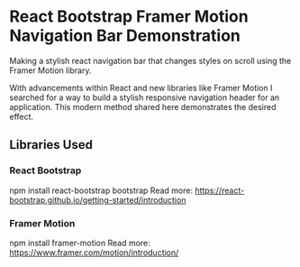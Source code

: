 # React Bootstrap Framer Motion Navigation Bar Demonstration

Making a stylish react navigation bar that changes styles on scroll using the Framer Motion library.

With advancements within React and new libraries like Framer Motion I searched for a way to build a stylish responsive navigation header for an application. This modern method shared here demonstrates the desired effect.

## Libraries Used

### React Bootstrap
npm install react-bootstrap bootstrap
Read more: https://react-bootstrap.github.io/getting-started/introduction

### Framer Motion
npm install framer-motion
Read more: https://www.framer.com/motion/introduction/

